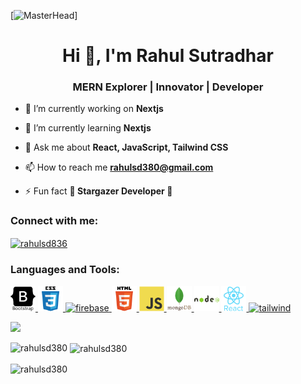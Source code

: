 [![MasterHead](https://i.ibb.co/p2LvRLx/Github-banner.png)]
<h1 align="center">Hi 👋, I'm Rahul Sutradhar</h1>
<h3 align="center">MERN Explorer | Innovator | Developer</h3>

- 🔭 I’m currently working on **Nextjs**

- 🌱 I’m currently learning **Nextjs**

- 💬 Ask me about **React, JavaScript, Tailwind CSS**

- 📫 How to reach me **rahulsd380@gmail.com**

- ⚡ Fun fact **🌌 Stargazer Developer 🚀**

<h3 align="left">Connect with me:</h3>
<p align="left">
<a href="https://fb.com/rahulsd836" target="blank"><img align="center" src="https://raw.githubusercontent.com/rahuldkjain/github-profile-readme-generator/master/src/images/icons/Social/facebook.svg" alt="rahulsd836" height="30" width="40" /></a>
</p>

<h3 align="left">Languages and Tools:</h3>
<p align="left"> <a href="https://getbootstrap.com" target="_blank" rel="noreferrer"> <img src="https://raw.githubusercontent.com/devicons/devicon/master/icons/bootstrap/bootstrap-plain-wordmark.svg" alt="bootstrap" width="40" height="40"/> </a> <a href="https://www.w3schools.com/css/" target="_blank" rel="noreferrer"> <img src="https://raw.githubusercontent.com/devicons/devicon/master/icons/css3/css3-original-wordmark.svg" alt="css3" width="40" height="40"/> </a> <a href="https://firebase.google.com/" target="_blank" rel="noreferrer"> <img src="https://www.vectorlogo.zone/logos/firebase/firebase-icon.svg" alt="firebase" width="40" height="40"/> </a> <a href="https://www.w3.org/html/" target="_blank" rel="noreferrer"> <img src="https://raw.githubusercontent.com/devicons/devicon/master/icons/html5/html5-original-wordmark.svg" alt="html5" width="40" height="40"/> </a> <a href="https://developer.mozilla.org/en-US/docs/Web/JavaScript" target="_blank" rel="noreferrer"> <img src="https://raw.githubusercontent.com/devicons/devicon/master/icons/javascript/javascript-original.svg" alt="javascript" width="40" height="40"/> </a> <a href="https://www.mongodb.com/" target="_blank" rel="noreferrer"> <img src="https://raw.githubusercontent.com/devicons/devicon/master/icons/mongodb/mongodb-original-wordmark.svg" alt="mongodb" width="40" height="40"/> </a> <a href="https://nodejs.org" target="_blank" rel="noreferrer"> <img src="https://raw.githubusercontent.com/devicons/devicon/master/icons/nodejs/nodejs-original-wordmark.svg" alt="nodejs" width="40" height="40"/> </a> <a href="https://reactjs.org/" target="_blank" rel="noreferrer"> <img src="https://raw.githubusercontent.com/devicons/devicon/master/icons/react/react-original-wordmark.svg" alt="react" width="40" height="40"/> </a> <a href="https://tailwindcss.com/" target="_blank" rel="noreferrer"> <img src="https://www.vectorlogo.zone/logos/tailwindcss/tailwindcss-icon.svg" alt="tailwind" width="40" height="40"/> </a> </p>

![](http://github-profile-summary-cards.vercel.app/api/cards/stats?username=rahulsd380&theme=default)

<p><img align="left" src="https://github-readme-stats.vercel.app/api/top-langs?username=rahulsd380&show_icons=true&locale=en&layout=compact" alt="rahulsd380" /></p>

<p>&nbsp;<img align="center" src="https://github-readme-stats.vercel.app/api?username=rahulsd380&show_icons=true&locale=en" alt="rahulsd380" /></p>

<p><img align="center" src="https://github-readme-streak-stats.herokuapp.com/?user=rahulsd380&" alt="rahulsd380" /></p>

